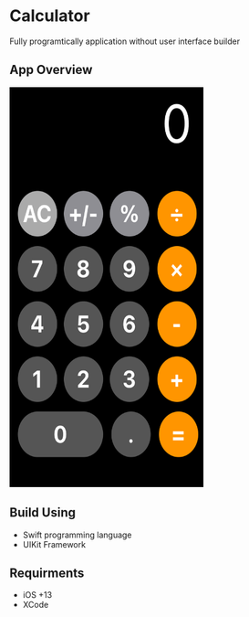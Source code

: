 # Calculator
Fully programtically application without user interface builder 

## App Overview
<img src="https://github.com/Salmaalkashir/Calculator/blob/main/Screenshots/Simulator%20Screenshot%20-%20iPhone%20SE%20(3rd%20generation)%20-%202023-08-04%20at%2006.56.11.png" alt="search screen" width = 340 height = 700>

## Build Using
- Swift programming language
- UIKit Framework

## Requirments  
- iOS +13
- XCode

